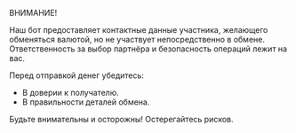 ВНИМАНИЕ!

Наш бот предоставляет контактные данные участника, желающего обменяться валютой, но не участвует непосредственно в обмене. Ответственность за выбор партнёра и безопасность операций лежит на вас.

Перед отправкой денег убедитесь:
- В доверии к получателю.
- В правильности деталей обмена.

Будьте внимательны и осторожны! Остерегайтесь рисков.